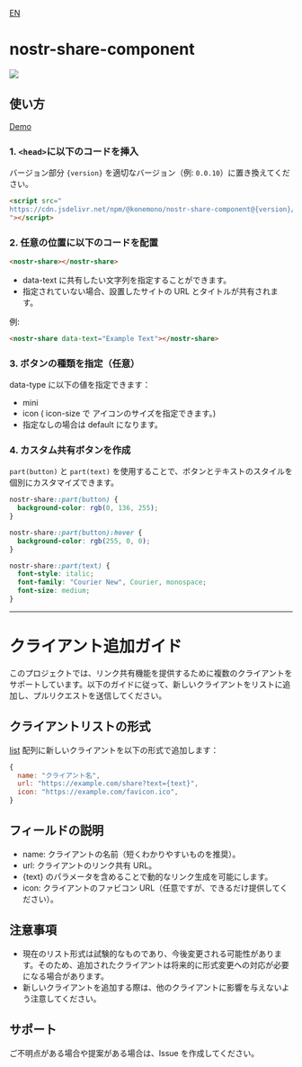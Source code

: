 [EN](./README.md)

# nostr-share-component

[![](https://data.jsdelivr.com/v1/package/npm/@konemono/nostr-share-component/badge)](https://www.jsdelivr.com/package/npm/@konemono/nostr-share-component)

## 使い方

[Demo](https://tsukemonogit.github.io/nostr-share-component/)

### 1. `<head>`に以下のコードを挿入

バージョン部分 `{version}` を適切なバージョン（例: `0.0.10`）に置き換えてください。

```html
<script src="
https://cdn.jsdelivr.net/npm/@konemono/nostr-share-component@{version}/dist/nostr-share-component.min.js
"></script>
```

### 2. 任意の位置に以下のコードを配置

```html
<nostr-share></nostr-share>
```

- data-text に共有したい文字列を指定することができます。
- 指定されていない場合、設置したサイトの URL とタイトルが共有されます。

例:

```html
<nostr-share data-text="Example Text"></nostr-share>
```

### 3. ボタンの種類を指定（任意）

data-type に以下の値を指定できます：

- mini
- icon ( icon-size で アイコンのサイズを指定できます。)
- 指定なしの場合は default になります。

### 4. カスタム共有ボタンを作成

`part(button)` と `part(text)` を使用することで、ボタンとテキストのスタイルを個別にカスタマイズできます。

```css
nostr-share::part(button) {
  background-color: rgb(0, 136, 255);
}

nostr-share::part(button):hover {
  background-color: rgb(255, 0, 0);
}

nostr-share::part(text) {
  font-style: italic;
  font-family: "Courier New", Courier, monospace;
  font-size: medium;
}
```

---

# クライアント追加ガイド

このプロジェクトでは、リンク共有機能を提供するために複数のクライアントをサポートしています。以下のガイドに従って、新しいクライアントをリストに追加し、プルリクエストを送信してください。

## クライアントリストの形式

[list](src/lib/list.ts) 配列に新しいクライアントを以下の形式で追加します：

```javascript
{
  name: "クライアント名",
  url: "https://example.com/share?text={text}",
  icon: "https://example.com/favicon.ico",
}
```

## フィールドの説明

- name: クライアントの名前（短くわかりやすいものを推奨）。
- url: クライアントのリンク共有 URL。
- {text} のパラメータを含めることで動的なリンク生成を可能にします。
- icon: クライアントのファビコン URL（任意ですが、できるだけ提供してください）。

## 注意事項

- 現在のリスト形式は試験的なものであり、今後変更される可能性があります。そのため、追加されたクライアントは将来的に形式変更への対応が必要になる場合があります。
- 新しいクライアントを追加する際は、他のクライアントに影響を与えないよう注意してください。

## サポート

ご不明点がある場合や提案がある場合は、Issue を作成してください。
